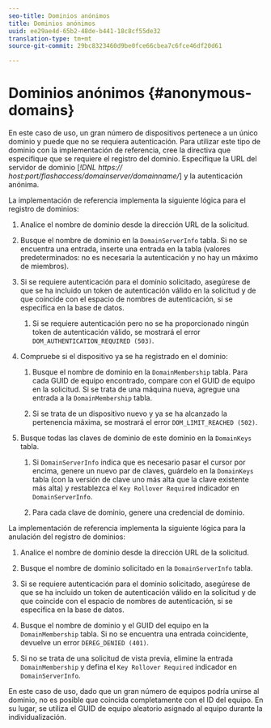 ```yaml
---
seo-title: Dominios anónimos
title: Dominios anónimos
uuid: ee29ae4d-65b2-48de-b441-18c8cf55de32
translation-type: tm+mt
source-git-commit: 29bc8323460d9be0fce66cbea7c6fce46df20d61

---
```



# Dominios anónimos {#anonymous-domains}

En este caso de uso, un gran número de dispositivos pertenece a un único dominio y puede que no se requiera autenticación. Para utilizar este tipo de dominio con la implementación de referencia, cree la directiva que especifique que se requiere el registro del dominio. Especifique la URL del servidor de dominio [*!DNL https:// host:port/flashaccess/domainserver/domainname/*] y la autenticación anónima.

La implementación de referencia implementa la siguiente lógica para el registro de dominios:

1. Analice el nombre de dominio desde la dirección URL de la solicitud.
1. Busque el nombre de dominio en la `DomainServerInfo` tabla. Si no se encuentra una entrada, inserte una entrada en la tabla (valores predeterminados: no es necesaria la autenticación y no hay un máximo de miembros).
1. Si se requiere autenticación para el dominio solicitado, asegúrese de que se ha incluido un token de autenticación válido en la solicitud y de que coincide con el espacio de nombres de autenticación, si se especifica en la base de datos.

   1. Si se requiere autenticación pero no se ha proporcionado ningún token de autenticación válido, se mostrará el error `DOM_AUTHENTICATION_REQUIRED (503)`.

1. Compruebe si el dispositivo ya se ha registrado en el dominio:

   1. Busque el nombre de dominio en la `DomainMembership` tabla. Para cada GUID de equipo encontrado, compare con el GUID de equipo en la solicitud. Si se trata de una máquina nueva, agregue una entrada a la `DomainMembership` tabla.

   1. Si se trata de un dispositivo nuevo y ya se ha alcanzado la pertenencia máxima, se mostrará el error `DOM_LIMIT_REACHED (502)`.

1. Busque todas las claves de dominio de este dominio en la `DomainKeys` tabla.

   1. Si `DomainServerInfo` indica que es necesario pasar el cursor por encima, genere un nuevo par de claves, guárdelo en la `DomainKeys` tabla (con la versión de clave uno más alta que la clave existente más alta) y restablezca el `Key Rollover Required` indicador en `DomainServerInfo`.

   1. Para cada clave de dominio, genere una credencial de dominio.

La implementación de referencia implementa la siguiente lógica para la anulación del registro de dominios:

1. Analice el nombre de dominio desde la dirección URL de la solicitud.
1. Busque el nombre de dominio solicitado en la `DomainServerInfo` tabla.
1. Si se requiere autenticación para el dominio solicitado, asegúrese de que se ha incluido un token de autenticación válido en la solicitud y de que coincide con el espacio de nombres de autenticación, si se especifica en la base de datos.
1. Busque el nombre de dominio y el GUID del equipo en la `DomainMembership` tabla. Si no se encuentra una entrada coincidente, devuelve un error `DEREG_DENIED (401)`.

1. Si no se trata de una solicitud de vista previa, elimine la entrada `DomainMembership` y defina el `Key Rollover Required` indicador en `DomainServerInfo`.

En este caso de uso, dado que un gran número de equipos podría unirse al dominio, no es posible que coincida completamente con el ID del equipo. En su lugar, se utiliza el GUID de equipo aleatorio asignado al equipo durante la individualización.
